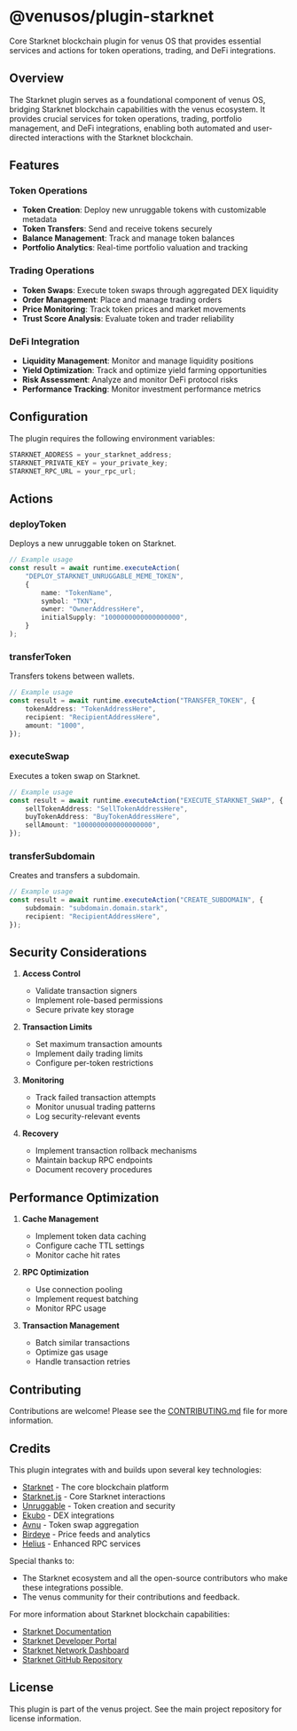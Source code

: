 # @venusos/plugin-starknet

Core Starknet blockchain plugin for venus OS that provides essential services and actions for token operations, trading, and DeFi integrations.

## Overview

The Starknet plugin serves as a foundational component of venus OS, bridging Starknet blockchain capabilities with the venus ecosystem. It provides crucial services for token operations, trading, portfolio management, and DeFi integrations, enabling both automated and user-directed interactions with the Starknet blockchain.

## Features

### Token Operations

- **Token Creation**: Deploy new unruggable tokens with customizable metadata
- **Token Transfers**: Send and receive tokens securely
- **Balance Management**: Track and manage token balances
- **Portfolio Analytics**: Real-time portfolio valuation and tracking

### Trading Operations

- **Token Swaps**: Execute token swaps through aggregated DEX liquidity
- **Order Management**: Place and manage trading orders
- **Price Monitoring**: Track token prices and market movements
- **Trust Score Analysis**: Evaluate token and trader reliability

### DeFi Integration

- **Liquidity Management**: Monitor and manage liquidity positions
- **Yield Optimization**: Track and optimize yield farming opportunities
- **Risk Assessment**: Analyze and monitor DeFi protocol risks
- **Performance Tracking**: Monitor investment performance metrics

## Configuration

The plugin requires the following environment variables:

```typescript
STARKNET_ADDRESS = your_starknet_address;
STARKNET_PRIVATE_KEY = your_private_key;
STARKNET_RPC_URL = your_rpc_url;
```

## Actions

### deployToken

Deploys a new unruggable token on Starknet.

```typescript
// Example usage
const result = await runtime.executeAction(
    "DEPLOY_STARKNET_UNRUGGABLE_MEME_TOKEN",
    {
        name: "TokenName",
        symbol: "TKN",
        owner: "OwnerAddressHere",
        initialSupply: "1000000000000000000",
    }
);
```

### transferToken

Transfers tokens between wallets.

```typescript
// Example usage
const result = await runtime.executeAction("TRANSFER_TOKEN", {
    tokenAddress: "TokenAddressHere",
    recipient: "RecipientAddressHere",
    amount: "1000",
});
```

### executeSwap

Executes a token swap on Starknet.

```typescript
// Example usage
const result = await runtime.executeAction("EXECUTE_STARKNET_SWAP", {
    sellTokenAddress: "SellTokenAddressHere",
    buyTokenAddress: "BuyTokenAddressHere",
    sellAmount: "1000000000000000000",
});
```

### transferSubdomain

Creates and transfers a subdomain.

```typescript
// Example usage
const result = await runtime.executeAction("CREATE_SUBDOMAIN", {
    subdomain: "subdomain.domain.stark",
    recipient: "RecipientAddressHere",
});
```

## Security Considerations

1. **Access Control**

    - Validate transaction signers
    - Implement role-based permissions
    - Secure private key storage

2. **Transaction Limits**

    - Set maximum transaction amounts
    - Implement daily trading limits
    - Configure per-token restrictions

3. **Monitoring**

    - Track failed transaction attempts
    - Monitor unusual trading patterns
    - Log security-relevant events

4. **Recovery**
    - Implement transaction rollback mechanisms
    - Maintain backup RPC endpoints
    - Document recovery procedures

## Performance Optimization

1. **Cache Management**

    - Implement token data caching
    - Configure cache TTL settings
    - Monitor cache hit rates

2. **RPC Optimization**

    - Use connection pooling
    - Implement request batching
    - Monitor RPC usage

3. **Transaction Management**
    - Batch similar transactions
    - Optimize gas usage
    - Handle transaction retries

## Contributing

Contributions are welcome! Please see the [CONTRIBUTING.md](CONTRIBUTING.md) file for more information.

## Credits

This plugin integrates with and builds upon several key technologies:

- [Starknet](https://starknet.io/) - The core blockchain platform
- [Starknet.js](https://github.com/starknet-io/starknet.js) - Core Starknet interactions
- [Unruggable](https://unruggable.meme/) - Token creation and security
- [Ekubo](https://www.ekubo.org/) - DEX integrations
- [Avnu](https://avnu.fi/) - Token swap aggregation
- [Birdeye](https://birdeye.so/) - Price feeds and analytics
- [Helius](https://helius.xyz/) - Enhanced RPC services

Special thanks to:

- The Starknet ecosystem and all the open-source contributors who make these integrations possible.
- The venus community for their contributions and feedback.

For more information about Starknet blockchain capabilities:

- [Starknet Documentation](https://docs.starknet.io/)
- [Starknet Developer Portal](https://starknet.io/developers)
- [Starknet Network Dashboard](https://starknet.io/dashboard)
- [Starknet GitHub Repository](https://github.com/starkware-libs/starknet)

## License

This plugin is part of the venus project. See the main project repository for license information.
